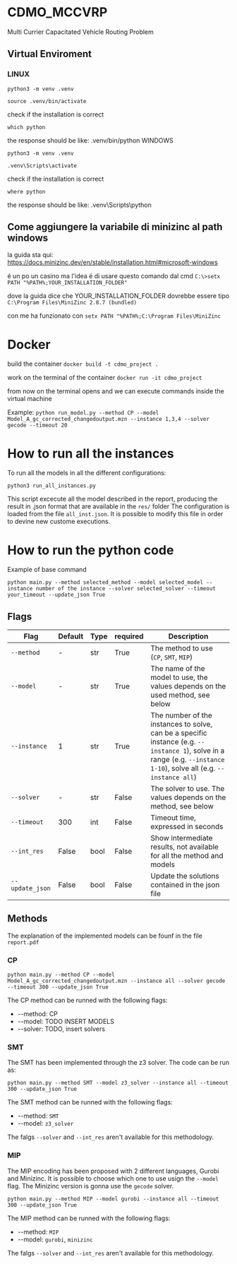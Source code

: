 # CDMO_MCCVRP
Multi Currier Capacitated Vehicle Routing Problem

## Virtual Enviroment

### LINUX

```python3 -m venv .venv```

```source .venv/bin/activate```

check if the installation is correct

```which python```

the response should be like: .venv/bin/python
WINDOWS

```python3 -m venv .venv```

```.venv\Scripts\activate```

check if the installation is correct

```where python```

the response should be like: .venv\Scripts\python

## Come aggiungere la variabile di minizinc al path windows

la guida sta qui: https://docs.minizinc.dev/en/stable/installation.html#microsoft-windows

é un po un casino ma l'idea é di usare questo comando dal cmd
```C:\>setx PATH "%PATH%;YOUR_INSTALLATION_FOLDER"```

dove la guida dice che YOUR_INSTALLATION_FOLDER dovrebbe essere tipo ```C:\Program Files\MiniZinc 2.8.7 (bundled)```

con me ha funzionato con ```setx PATH "%PATH%;C:\Program Files\MiniZinc```


# Docker

build the container
```docker build -t cdmo_project .```

work on the terminal of the container
```docker run -it cdmo_project```

from now on the terminal opens and we can execute commands inside the virtual machine

Example: 
```python run_model.py --method CP --model Model_A_gc_corrected_changedoutput.mzn --instance 1,3,4 --solver gecode --timeout 20```

# How to run all the instances 
To run all the models in all the different configurations: 

```
python3 run_all_instances.py 
```

This script excecute all the model described in the report, producing the result in .json format that are available in the `res/` folder
The configuration is loaded from the file `all_inst.json`. It is possible to modify this file in order to devine new custome executions.  

# How to run the python code
Example of base command 

```
python main.py --method selected_method --model selected_model --instance number of the instance --solver selected_solver --timeout your_timeout --update_json True
```

## Flags
| Flag            | Default | Type | required | Description |
|-----------------|---------|------|----------| ----------- |
| `--method`      | -       | str  | True     | The method to use (`CP`, `SMT`, `MIP`) |
| `--model`       | -       | str  | True     | The name of the model to use, the values depends on the used method, see below |
| `--instance`    | 1       | str  | True     | The number of the instances to solve, can be a specific instance (e.g. `--instance 1`), solve in a range (e.g. `--instance 1-10`), solve all (e.g. `--instance all`) |
| `--solver`      | -       | str  | False    | The solver to use. The values depends on the method, see below |
| `--timeout`     | 300     | int  | False    | Timeout time, expressed in seconds |   
| `--int_res`     | False   | bool | False    | Show intermediate results, not available for all the method and models |  
| `--update_json` | False   | bool | False    | Update the solutions contained in the json file |   

## Methods 

The explanation of the implemented models can be founf in the file `report.pdf`

### CP
```
python main.py --method CP --model Model_A_gc_corrected_changedoutput.mzn --instance all --solver gecode --timeout 300 --update_json True
``` 

The CP method can be runned with the following flags: 
- --method:  CP
- --model: TODO INSERT MODELS 
- --solver: TODO, insert solvers


### SMT
The SMT has been implemented through the z3 solver. The code can be run as: 

```
python main.py --method SMT --model z3_solver --instance all --timeout 300 --update_json True
```

The SMT method can be runned with the following flags: 
- --method:  `SMT`
- --model: `z3_solver`

The falgs `--solver` and  `--int_res` aren't available for this methodology.

### MIP 

The MIP encoding has been proposed with 2 different languages, Gurobi and Minizinc. It is possible to choose which one to use usign the `--model` flag. The Minizinc version is gonna use the `gecode` solver. 

```python main.py --method MIP --model gurobi --instance all --timeout 300 --update_json True```

The MIP method can be runned with the following flags: 
- --method:  `MIP`
- --model: `gurobi`, `minizinc`    

The falgs `--solver` and  `--int_res` aren't available for this methodology.








